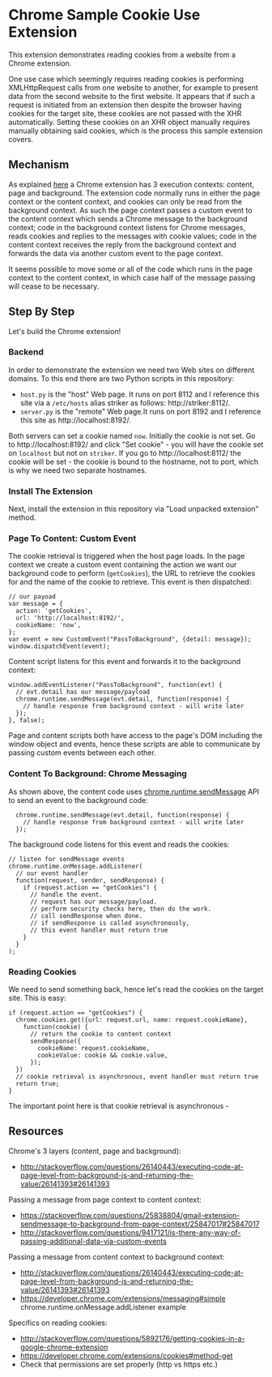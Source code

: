 # Chrome Sample Cookie Use Extension

This extension demonstrates reading cookies from a website from a Chrome
extension.

One use case which seemingly requires reading cookies is performing
XMLHttpRequest calls from one website to another, for example to present
data from the second website to the first website. It appears that if
such a request is initiated from an extension then despite the browser
having cookies for the target site, these cookies are not passed with
the XHR automatically. Setting these cookies on an XHR object manually
requires manually obtaining said cookies, which is the process this sample
extension covers.

## Mechanism

As explained [here](http://stackoverflow.com/questions/26140443/executing-code-at-page-level-from-background-js-and-returning-the-value/26141393#26141393)
a Chrome extension has 3 execution contexts: content, page and background.
The extension code normally runs in either the page context or the content
context, and cookies can only be read from the background context.
As such the page context passes a custom event to the content context
which sends a Chrome message to the background context; code in the background
context listens for Chrome messages, reads cookies and replies to the
messages with cookie values; code in the content context receives the reply
from the background context and forwards the data via another custom
event to the page context.

It seems possible to move some or all of the code which runs in the page
context to the content context, in which case half of the message passing
will cease to be necessary.

## Step By Step

Let's build the Chrome extension!

### Backend

In order to demonstrate the extension we need two Web sites on different
domains. To this end there are two Python scripts in this repository:

- `host.py` is the "host" Web page. It runs on port 8112 and I reference
this site via a `/etc/hosts` alias striker as follows: http://striker:8112/.
- `server.py` is the "remote" Web page.It runs on port 8192 and I reference
this site as http://localhost:8192/.

Both servers can set a cookie named `now`. Initially the cookie is not set.
Go to http://localhost:8192/ and click "Set cookie" - you will have
the cookie set on `localhost` but not on `striker`. If you go to
http://localhost:8112/ the cookie will be set - the cookie is bound to
the hostname, not to port, which is why we need two separate hostnames.

### Install The Extension

Next, install the extension in this repository via "Load unpacked extension"
method.

### Page To Content: Custom Event

The cookie retrieval is triggered when the host page loads.
In the page context we create a custom event containing the action
we want our background code to perform (`getCookies`), the URL
to retrieve the cookies for and the name of the cookie to retrieve.
This event is then dispatched:

    // our payoad
    var message = {
      action: 'getCookies',
      url: 'http://localhost:8192/',
      cookieName: 'now',
    };
    var event = new CustomEvent("PassToBackground", {detail: message});
    window.dispatchEvent(event);

Content script listens for this event and forwards it to the background
context:

    window.addEventListener("PassToBackground", function(evt) {
      // evt.detail has our message/payload
      chrome.runtime.sendMessage(evt.detail, function(response) {
        // handle response from background context - will write later
      });
    }, false);

Page and content scripts both have access to the page's DOM including the
window object and events, hence these scripts are able to communicate
by passing custom events between each other.

### Content To Background: Chrome Messaging

As shown above, the content code uses [chrome.runtime.sendMessage](https://developer.chrome.com/extensions/messaging#simple)
API to send an event to the background code:

      chrome.runtime.sendMessage(evt.detail, function(response) {
        // handle response from background context - will write later
      });

The background code listens for this event and reads the cookies:

    // listen for sendMessage events
    chrome.runtime.onMessage.addListener(
      // our event handler
      function(request, sender, sendResponse) {
        if (request.action == "getCookies") {
          // handle the event.
          // request has our message/payload.
          // perform security checks here, then do the work.
          // call sendResponse when done.
          // if sendResponse is called asynchronously,
          // this event handler must return true
        }
      }
    );

### Reading Cookies

We need to send something back, hence let's read the cookies on the target
site. This is easy:

    if (request.action == "getCookies") {
      chrome.cookies.get({url: request.url, name: request.cookieName},
        function(cookie) {
          // return the cookie to content context
          sendResponse({
            cookieName: request.cookieName,
            cookieValue: cookie && cookie.value,
          });
      })
      // cookie retrieval is asynchronous, event handler must return true
      return true;
    }

The important point here is that cookie retrieval is asynchronous -


## Resources

Chrome's 3 layers (content, page and background):
- http://stackoverflow.com/questions/26140443/executing-code-at-page-level-from-background-js-and-returning-the-value/26141393#26141393

Passing a message from page context to content context:
- https://stackoverflow.com/questions/25838804/gmail-extension-sendmessage-to-background-from-page-context/25847017#25847017
- http://stackoverflow.com/questions/9417121/is-there-any-way-of-passing-additional-data-via-custom-events

Passing a message from content context to background context:
- http://stackoverflow.com/questions/26140443/executing-code-at-page-level-from-background-js-and-returning-the-value/26141393#26141393
- https://developer.chrome.com/extensions/messaging#simple
  chrome.runtime.onMessage.addListener example

Specifics on reading cookies:
- http://stackoverflow.com/questions/5892176/getting-cookies-in-a-google-chrome-extension
- https://developer.chrome.com/extensions/cookies#method-get
- Check that permissions are set properly (http vs https etc.)
